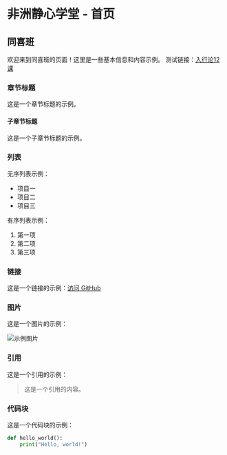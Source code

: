 # 非洲静心学堂 - 首页

## 同喜班

欢迎来到同喜班的页面！这里是一些基本信息和内容示例。
测试链接：[入行论12课](/入行论/2-忏悔品/6-7-8-9.md)

### 章节标题

这是一个章节标题的示例。

#### 子章节标题

这是一个子章节标题的示例。

### 列表

无序列表示例：

- 项目一
- 项目二
- 项目三

有序列表示例：

1. 第一项
2. 第二项
3. 第三项

### 链接

这是一个链接的示例：[访问 GitHub](https://github.com)

### 图片

这是一个图片的示例：

![示例图片](https://via.placeholder.com/150)

### 引用

这是一个引用的示例：

> 这是一个引用的内容。

### 代码块

这是一个代码块的示例：

```python
def hello_world():
    print("Hello, world!")
```
